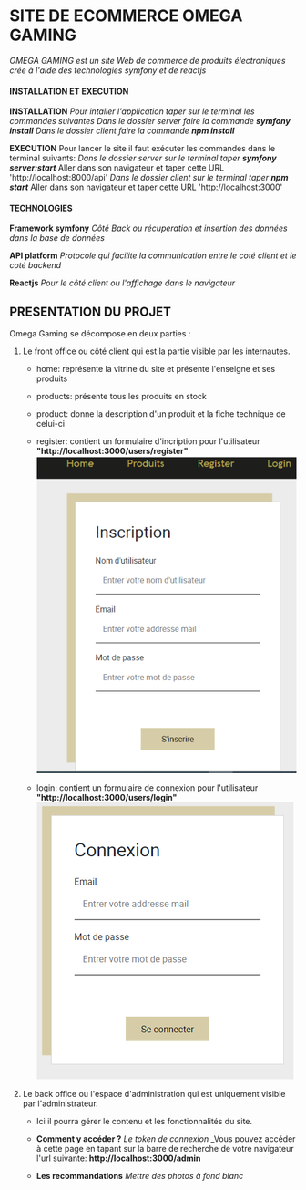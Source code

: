 # SITE DE ECOMMERCE OMEGA GAMING

*OMEGA GAMING est un site Web de commerce de produits électroniques crée à l'aide des technologies symfony et de reactjs*


#### INSTALLATION ET EXECUTION
**INSTALLATION**
_Pour intaller l'application taper sur le terminal les commandes suivantes_
_Dans le dossier server faire la commande **symfony install**_
_Dans le dossier client faire la commande **npm install**_


**EXECUTION**
Pour lancer le site il faut exécuter les commandes dans le terminal suivants:
_Dans le dossier server sur le terminal taper **symfony server:start**_
Aller dans son navigateur  et taper cette URL 'http://localhost:8000/api'
_Dans le dossier client sur le terminal taper **npm start**_
Aller dans son navigateur  et taper cette URL 'http://localhost:3000'

#### TECHNOLOGIES
**Framework symfony** 
_Côté  Back ou récuperation et insertion des données dans la base de données_

**API platform** 
_Protocole qui facilite la communication entre le coté client et le coté backend_

**Reactjs** 
_Pour le côté  client ou l'affichage dans le navigateur_


## PRESENTATION DU PROJET

Omega Gaming se décompose en deux parties :
1. Le front office ou côté client qui est la partie visible par les internautes.
    - home: représente la vitrine du site et présente l'enseigne et ses produits
    - products: présente tous les produits en stock
    - product: donne la description d'un produit et la fiche technique de celui-ci
    - register: contient un formulaire d'incription pour l'utilisateur **"http://localhost:3000/users/register"**
    ![register](./register.PNG)

    - login: contient un formulaire de connexion pour l'utilisateur **"http://localhost:3000/users/login"**
    ![login](./login.PNG)

2. Le back office ou l'espace d'administration qui est uniquement visible par l'administrateur.
    - Ici il pourra gérer le contenu et les fonctionnalités du site.
    
    - **Comment y accéder ?**
        _Le token de connexion_
        _Vous pouvez accéder à cette page en tapant sur la barre de recherche de votre navigateur l'url suivante:  **http://localhost:3000/admin**

    - **Les recommandations**
        _Mettre des photos à fond blanc_




